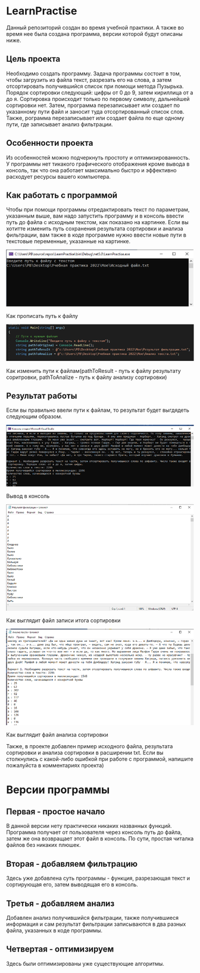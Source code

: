 # LearnPractise
Данный репозиторий создан во время учебной практики. А также во время нее была создана программа, версии которой будут описаны ниже.
## Цель проекта
Необходимо создать программу. Задача программы состоит в том, чтобы загрузить из файла текст, разрезать его на слова, а затем отсортировать получившийся список при помощи метода Пузырька. Порядок сортировки следующий: цифры от 0 до 9, затем кириллица от а до я. Сортировка происходит только по первому символу, дальнейшей сортировки нет. Затем, программа перезаписывает или создает по указанному пути файл и заносит туда отсортированный список слов. Также, рограмма перезаписывает или создает файла по еще одному пути, где записывает анализ фильтрации.
## Особенности проекта
Из особенностей можно подчеркнуть простоту и оптимизированность. У программы нет тикакого графического отображения кроме вывода в консоль, так что она работает максимально быстро и эффективно расходует ресурсы вашего компьютера.
## Как работать с программой
Чтобы при помощи программы отредактировать текст по параметрам, указанным выше, вам надо запустить программу и в консоль ввести путь до файла с исходным текстом, как показано на картинке. Если вы хотитте изменить путь сохранения результата сортировки и анализа фильтрации, вам также в коде программе нужно ввести новые пути в текстовые переменные, указанные на картинке.

![](https://github.com/WhyAndHowItWorks/LearnPractise/blob/master/Путь%20к%20файлу%20с%20исходником.png?raw=true)

Как прописать путь к файлу

![](https://github.com/WhyAndHowItWorks/LearnPractise/blob/master/пути%20к%20файлам.png?raw=true)

Как изменить пути к файлам(pathToResult - путь к файлу результату соритровки, pathToAnalize - путь к файлу анализу сортировки)

## Результат работы
Если вы правильно ввели пути к файлам, то результат будет выгдядеть следующим образом.

![](https://github.com/WhyAndHowItWorks/LearnPractise/blob/master/вывод%20в%20консоль.png?raw=true)

Вывод в консоль

![](https://github.com/WhyAndHowItWorks/LearnPractise/blob/master/результат%20сортировки.png?raw=true)

Как выглядит файл записи итога сортировки

![](https://github.com/WhyAndHowItWorks/LearnPractise/blob/master/Анализ.png?raw=true)

Как выглядит файл анализа сортировки

Также, в проекте добавлен пример исходного файла, результата сортировки и анализа сортировки в расширении txt.
Если вы столкнулись с какой-либо ошибкой при работе с программой, напишите пожалуйста в комментариях проекта)

# Версии программы
## Первая - простое начало
В данной версии нету практически никаких названных функций. Программа получает от пользователя через консоль путь до файла, затем же она возвращает этот файл в консоль. 
По сути, простая читалка файлов без никаких плюшек.
## Вторая - добавляем фильтрацию
Здесь уже добавлена суть программы - функция, разрезающая текст и сортирующая его, затем выводящая его в консоль.
## Третья - добавляем анализ
Добавлен анализ получившийся фильтрации, также получившиеся информация и сам результат фильтрации записываются в два разных файла, указанных в коде программы.
## Четвертая - оптимизируем
Здесь были оптимизированы уже существующие алгоритмы.




